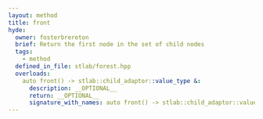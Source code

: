 ```yaml
---
layout: method
title: front
hyde:
  owner: fosterbrereton
  brief: Return the first node in the set of child nodes
  tags:
    - method
  defined_in_file: stlab/forest.hpp
  overloads:
    auto front() -> stlab::child_adaptor::value_type &:
      description: __OPTIONAL__
      return: __OPTIONAL__
      signature_with_names: auto front() -> stlab::child_adaptor::value_type &
---
```

